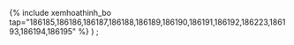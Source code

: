 {% include xemhoathinh_bo tap="186185,186186,186187,186188,186189,186190,186191,186192,186223,186193,186194,186195" %} ) ;
